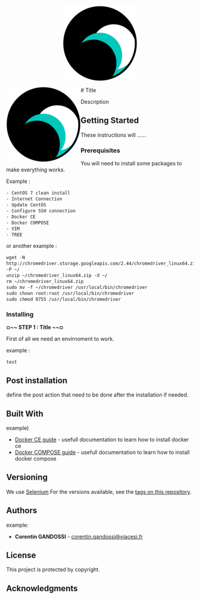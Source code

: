 <p align="center">
  <img width="200" height="200" src="https://github.com/PectenCorentin/testpec/blob/master/pectenlogo.png">
</p>

<p align="center">
  <img align="left" width="200" height="200" src="https://github.com/PectenCorentin/testpec/blob/master/pectenlogo.png">
</p> # Title 

Description

## Getting Started

These instructions will ......

### Prerequisites

You will need to install some packages to make everything works.

Example : 
```
- CentOS 7 clean install
- Internet Connection
- Update CentOS
- Configure SSH connection 
- Docker CE
- Docker COMPOSE
- VIM
- TREE
```
or another example :
```
wget -N http://chromedriver.storage.googleapis.com/2.44/chromedriver_linux64.zip -P ~/
unzip ~/chromedriver_linux64.zip -d ~/
rm ~/chromedriver_linux64.zip
sudo mv -f ~/chromedriver /usr/local/bin/chromedriver
sudo chown root:root /usr/local/bin/chromedriver
sudo chmod 0755 /usr/local/bin/chromedriver
```
### Installing


**¤~~ STEP 1 : Title ~~¤**

First of all we need an envirnoment to work.

example : 
```
test 
```

## Post installation 

define the post action that need to be done after the installation if needed.

## Built With

example)
* [Docker CE guide](https://docs.docker.com/install/linux/docker-ce/centos/) - usefull documentation to learn how to install docker ce
* [Docker COMPOSE guide](https://docs.docker.com/compose/install/) - usefull documentation to learn how to install docker compose

## Versioning

We use [Selenium](https://selenium.dev/) For the versions available, see the [tags on this repository](https://selenium.dev/downloads/). 

## Authors

example: 

* **Corentin GANDOSSI** - corentin.gandossi@viacesi.fr

## License

This project is protected by copyright.

## Acknowledgments
